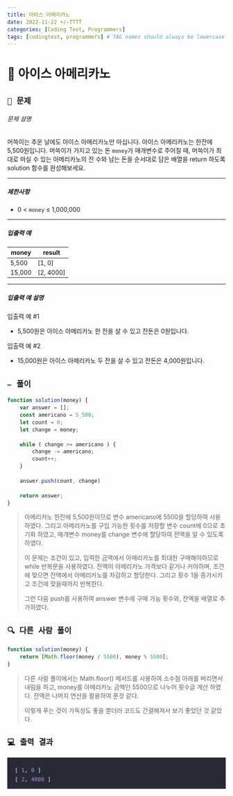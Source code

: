 ```yaml
---
title: 아이스 아메리카노
date: 2022-11-22 +/-TTTT
categories: [Coding Test, Programmers]
tags: [codingtest, programmers] # TAG names should always be lowercase
---
```


# 🔖 아이스 아메리카노 

## **`📌 문제`**

###### 문제 설명

머쓱이는 추운 날에도 아이스 아메리카노만 마십니다. 아이스 아메리카노는 한잔에 5,500원입니다. 머쓱이가 가지고 있는 돈 `money`가 매개변수로 주어질 때, 머쓱이가 최대로 마실 수 있는 아메리카노의 잔 수와 남는 돈을 순서대로 담은 배열을 return 하도록 solution 함수를 완성해보세요.

------

##### 제한사항

- 0 < `money` ≤ 1,000,000

------

##### 입출력 예

| money  | result    |
| ------ | --------- |
| 5,500  | [1, 0]    |
| 15,000 | [2, 4000] |

------

##### 입출력 예 설명

입출력 예 #1

- 5,500원은 아이스 아메리카노 한 잔을 살 수 있고 잔돈은 0원입니다.

입출력 예 #2

- 15,000원은 아이스 아메리카노 두 잔을 살 수 있고 잔돈은 4,000원입니다.



## **`✏️ 풀이`**

```jsx
function solution(money) {
    var answer = [];
    const americano = 5_500;
    let count = 0;
    let change = money;
    
    while ( change >= americano ) {
        change -= americano;
        count++;
    }
  
    answer.push(count, change)
    
    return answer;
}
```

> 아메리카노 한잔에 5,500원이므로 변수 americano에 5500을 할당하여 사용하였다. 그리고 아메리카노를 구입 가능한 횟수를 저장할 변수 count에 0으로 초기화 하였고, 매개변수 money를 change 변수에 할당하여 잔액을 알 수 있도록 하였다.
>
> 이 문제는 조건이 있고, 입력한 금액에서 아메리카노를 최대한 구매해야하므로 while 반복문을 사용하였다. 잔액이 아메리카노 가격보다 같거나 커야하며, 조건에 맞으면 잔액에서 아메리카노를 차감하고 할당한다. 그리고 횟수 1을 증가시키고 조건에 맞을때까지 반복한다.
>
> 그런 다음 push를 사용하여 answer 변수에 구매 가능 횟수와, 잔액을 배열로 추가하였다.



## **`🔍 다른 사람 풀이`**

```jsx
function solution(money) {
    return [Math.floor(money / 5500), money % 5500];
}
```

> 다른 사람 풀이에서는 Math.floor() 메서드를 사용하여 소수점 아래를 버리면서 내림을 하고, money를 아메리카노 금액인 5500으로 나누어 횟수글 계산 하였다. 잔액은 나머지 연산을 활용하여 푼것 같다.
>
> 이렇게 푸는 것이 가독성도 좋을 뿐더러 코드도 간결해져서 보기 좋았던 것 같았다.



## **`💻 출력 결과`**

![image-20221122173948699](../../assets/img/postingImg/image-20221122173948699.png)